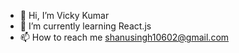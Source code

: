 - 👋 Hi, I’m Vicky Kumar
- 🌱 I’m currently learning React.js
- 📫 How to reach me shanusingh10602@gmail.com


<!---
vicky-kumar0009/vicky-kumar0009 is a ✨ special ✨ repository because its `README.md` (this file) appears on your GitHub profile.
You can click the Preview link to take a look at your changes.
--->
